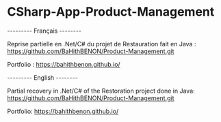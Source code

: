 # CSharp-App-Product-Management

--------- Français --------

Reprise partielle en .Net/C# du projet de Restauration fait en Java : https://github.com/BaHithBENON/Product-Management.git

Portfolio : https://bahithbenon.github.io/

--------- English --------

Partial recovery in .Net/C# of the Restoration project done in Java: https://github.com/BaHithBENON/Product-Management.git

Portfolio: https://bahithbenon.github.io/
